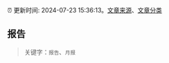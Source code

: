 :alarm_clock: 更新时间: 2024-07-23 15:36:13。[文章来源](/README.md)、[文章分类](/TAGS.md)

## 报告


> 关键字：`报告`、`月报`



